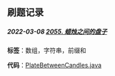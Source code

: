 ## 刷题记录



##### 2022-03-08 [2055. 蜡烛之间的盘子](https://leetcode-cn.com/problems/plates-between-candles/)

**标签**：数组，字符串，前缀和

**代码**：[PlateBetweenCandles.java](src\PlateBetweenCandles.java)

